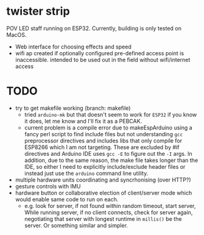 # twister strip

POV LED staff running on ESP32. Currently, building is only tested on MacOS.

* Web interface for choosing effects and speed
* wifi ap created if optionally configured pre-defined access point is inaccessible. intended to be used out in the field without wifi/internet access

# TODO
* try to get makefile working (branch: makefile)
	* tried `arduino-mk` but that doesn't seem to work for `ESP32` if you know it does, let me know and I'll fix it as a PEBCAK.
	* current problem is a compile error due to makeEspArduino using a fancy perl script to find include files but not understanding `gcc` preprocessor directives and includes libs that only compile for ESP8266 which I am not targeting. These are excluded by #if directives and Arduino IDE uses `gcc -E` to figure out the `-I` args. In addition, due to the same reason, the make file takes longer than the IDE, so either I need to explicitly include/exclude header files or instead just use the `arduino` command line utility.
* multiple hardware units coordinating and syncrhonising (over HTTP?)
* gesture controls with IMU
* hardware button or collaborative election of client/server mode which would enable same code to run on each.
	* e.g. look for server, if not found within random timeout, start server, While running server, if no client connects, check for server again, negotiating that server with longest runtime in `millis()` be the server. Or something similar and simpler.
